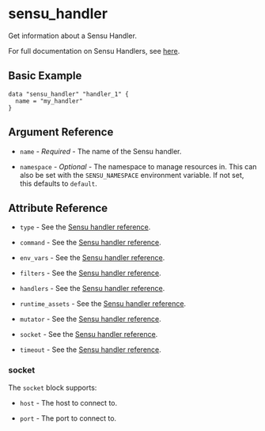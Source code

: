 # sensu_handler

Get information about a Sensu Handler.

For full documentation on Sensu Handlers, see [here](https://docs.sensu.io/sensu-go/latest/observability-pipeline/observe-process/handlers/).

## Basic Example

```hcl
data "sensu_handler" "handler_1" {
  name = "my_handler"
}
```

## Argument Reference

* `name` - *Required* - The name of the Sensu handler.

* `namespace` - *Optional* - The namespace to manage resources in. This can
  also be set with the `SENSU_NAMESPACE` environment variable. If not set,
  this defaults to `default`.

## Attribute Reference

* `type` - See the [Sensu handler reference](https://docs.sensu.io/sensu-go/latest/observability-pipeline/observe-process/handlers/#handler-specification).

* `command` - See the [Sensu handler reference](https://docs.sensu.io/sensu-go/latest/observability-pipeline/observe-process/handlers/#handler-specification).

* `env_vars` - See the [Sensu handler reference](https://docs.sensu.io/sensu-go/latest/observability-pipeline/observe-process/handlers/#handler-specification).

* `filters` - See the [Sensu handler reference](https://docs.sensu.io/sensu-go/latest/observability-pipeline/observe-process/handlers/#handler-specification).

* `handlers` - See the [Sensu handler reference](https://docs.sensu.io/sensu-go/latest/observability-pipeline/observe-process/handlers/#handler-specification).

* `runtime_assets` - See the [Sensu handler reference](https://docs.sensu.io/sensu-go/latest/observability-pipeline/observe-process/handlers/#handler-specification).

* `mutator` - See the [Sensu handler reference](https://docs.sensu.io/sensu-go/latest/observability-pipeline/observe-process/handlers/#handler-specification).

* `socket` - See the [Sensu handler reference](https://docs.sensu.io/sensu-go/latest/observability-pipeline/observe-process/handlers/#handler-specification).

* `timeout` - See the [Sensu handler reference](https://docs.sensu.io/sensu-go/latest/observability-pipeline/observe-process/handlers/#handler-specification).

### socket

The `socket` block supports:

* `host` - The host to connect to.

* `port` - The port to connect to.
